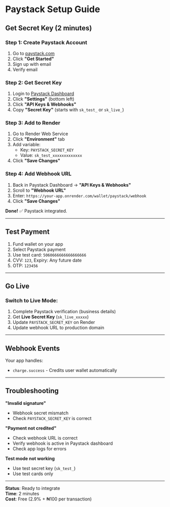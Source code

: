 # Paystack Setup Guide

## Get Secret Key (2 minutes)

### Step 1: Create Paystack Account
1. Go to [paystack.com](https://paystack.com)
2. Click **"Get Started"**
3. Sign up with email
4. Verify email

### Step 2: Get Secret Key
1. Login to [Paystack Dashboard](https://dashboard.paystack.com)
2. Click **"Settings"** (bottom left)
3. Click **"API Keys & Webhooks"**
4. Copy **"Secret Key"** (starts with `sk_test_` or `sk_live_`)

### Step 3: Add to Render
1. Go to Render Web Service
2. Click **"Environment"** tab
3. Add variable:
   - Key: `PAYSTACK_SECRET_KEY`
   - Value: `sk_test_xxxxxxxxxxxxx`
4. Click **"Save Changes"**

### Step 4: Add Webhook URL
1. Back in Paystack Dashboard → **"API Keys & Webhooks"**
2. Scroll to **"Webhook URL"**
3. Enter: `https://your-app.onrender.com/wallet/paystack/webhook`
4. Click **"Save Changes"**

**Done!** ✅ Paystack integrated.

---

## Test Payment

1. Fund wallet on your app
2. Select Paystack payment
3. Use test card: `5060666666666666666`
4. CVV: `123`, Expiry: Any future date
5. OTP: `123456`

---

## Go Live

### Switch to Live Mode:
1. Complete Paystack verification (business details)
2. Get **Live Secret Key** (`sk_live_xxxxx`)
3. Update `PAYSTACK_SECRET_KEY` on Render
4. Update webhook URL to production domain

---

## Webhook Events

Your app handles:
- `charge.success` - Credits user wallet automatically

---

## Troubleshooting

**"Invalid signature"**
- Webhook secret mismatch
- Check `PAYSTACK_SECRET_KEY` is correct

**"Payment not credited"**
- Check webhook URL is correct
- Verify webhook is active in Paystack dashboard
- Check app logs for errors

**Test mode not working**
- Use test secret key (`sk_test_`)
- Use test cards only

---

**Status**: Ready to integrate  
**Time**: 2 minutes  
**Cost**: Free (2.9% + ₦100 per transaction)
